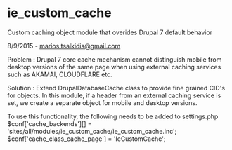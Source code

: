 # ie_custom_cache
Custom caching object module that overides Drupal 7 default behavior

8/9/2015 - marios.tsalkidis@gmail.com 

Problem : 
Drupal 7 core cache mechanism cannot distinguish mobile from desktop versions of the same page when using external caching services such as AKAMAI, CLOUDFLARE etc.

Solution : 
Extend DrupalDatabaseCache class to provide fine grained CID's for objects.
In this module, if a header from an external caching service is set, we create a separate object for mobile and desktop versions.
 
To use this functionality, the following needs to be added to settings.php
$conf['cache_backends'][] = 'sites/all/modules/ie_custom_cache/ie_custom_cache.inc';
$conf['cache_class_cache_page'] = 'IeCustomCache';
